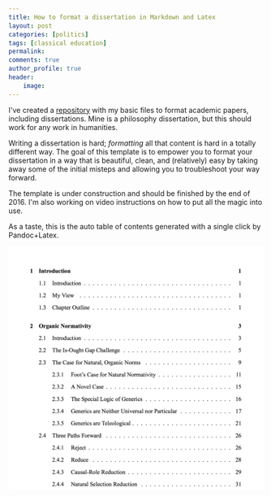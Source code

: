 ```yaml
---
title: How to format a dissertation in Markdown and Latex
layout: post
categories: [politics]
tags: [classical education]
permalink: 
comments: true
author_profile: true
header:
    image: 
---
```

I've created a [repository](https://github.com/keithbuhler/Template-for-philosophy-dissertations) with my basic files to format academic papers, including dissertations. Mine is a philosophy dissertation, but this should work for any work in humanities.

Writing a dissertation is hard; *formatting* all that content is hard in a totally different way. The goal of this template is to empower you to format your dissertation in a way that is beautiful, clean, and (relatively) easy by taking away some of the initial misteps and allowing you to troubleshoot your way forward. 

The template is under construction and should be finished by the end of 2016. I'm also working on video instructions on how to put all the magic into use.

As a taste, this is the auto table of contents generated with a single click by Pandoc+Latex. 

![toc](/images/dissertation-screen.png)